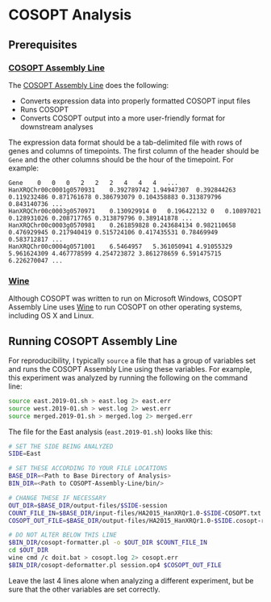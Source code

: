 # COSOPT Analysis

## Prerequisites

### [COSOPT Assembly Line](https://github.com/mfcovington/COSOPT-Assembly-Line)

The [COSOPT Assembly Line](https://github.com/mfcovington/COSOPT-Assembly-Line) does the following:

- Converts expression data into properly formatted COSOPT input files
- Runs COSOPT
- Converts COSOPT output into a more user-friendly format for downstream analyses


The expression data format should be a tab-delimited file with rows of genes and columns of timepoints. The first column of the header should be `Gene` and the other columns should be the hour of the timepoint. For example:

    Gene    0   0   0   2   2   2   4   4   4   ...
    HanXRQChr00c0001g0570931    0.392789742 1.94947307  0.392844263 0.119232486 0.871761678 0.386793079 0.104358883 0.313879796 0.843140736 ...
    HanXRQChr00c0003g0570971    0.130929914 0   0.196422132 0   0.10897021  0.128931026 0.208717765 0.313879796 0.389141878 ...
    HanXRQChr00c0003g0570981    0.261859828 0.243684134 0.982110658 0.476929945 0.217940419 0.515724106 0.417435531 0.78469949  0.583712817 ...
    HanXRQChr00c0004g0571001    6.5464957   5.361050941 4.91055329  5.961624309 4.467778599 4.254723872 3.861278659 6.591475715 6.226270047 ...


### [Wine](https://www.winehq.org)

Although COSOPT was written to run on Microsoft Windows, COSOPT Assembly Line uses [Wine](https://www.winehq.org) to run COSOPT on other operating systems, including OS X and Linux.


## Running COSOPT Assembly Line

For reproducibility, I typically `source` a file that has a group of variables set and runs the COSOPT Assembly Line using these variables. For example, this experiment was analyzed by running the following on the command line:

```sh
source east.2019-01.sh > east.log 2> east.err
source west.2019-01.sh > west.log 2> west.err
source merged.2019-01.sh > merged.log 2> merged.err
```


The file for the East analysis (`east.2019-01.sh`) looks like this:

```sh
# SET THE SIDE BEING ANALYZED
SIDE=East

# SET THESE ACCORDING TO YOUR FILE LOCATIONS
BASE_DIR=<Path to Base Directory of Analysis>
BIN_DIR=<Path to COSOPT-Assembly-Line/bin/>

# CHANGE THESE IF NECESSARY
OUT_DIR=$BASE_DIR/output-files/$SIDE-session
COUNT_FILE_IN=$BASE_DIR/input-files/HA2015_HanXRQr1.0-$SIDE-COSOPT.txt
COSOPT_OUT_FILE=$BASE_DIR/output-files/HA2015_HanXRQr1.0-$SIDE.cosopt-results.tsv

# DO NOT ALTER BELOW THIS LINE
$BIN_DIR/cosopt-formatter.pl -o $OUT_DIR $COUNT_FILE_IN
cd $OUT_DIR
wine cmd /c doit.bat > cosopt.log 2> cosopt.err
$BIN_DIR/cosopt-deformatter.pl session.op4 $COSOPT_OUT_FILE
```


Leave the last 4 lines alone when analyzing a different experiment, but be sure that the other variables are set correctly.


<!-- INCLUDE NOTE ABOUT LINE ENDINGS!!! -->
